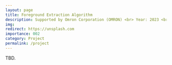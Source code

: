 ```yaml
---
layout: page
title: Foreground Extraction Algorithm
description: Supported by Omron Corporation (OMRON) <br> Year: 2023 <br> Grant: 125K(RMB) <br> Role: PI
img:
redirect: https://unsplash.com
importance: 002
category: Project
permalink: /project
---
```


TBD.

